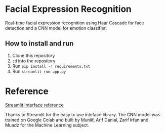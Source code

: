 # Facial Expression Recognition
Real-time facial expression recognition using Haar Cascade for face detection and a CNN model for emotion classifier.

## How to install and run
1) Clone this repository
2) `cd` into the repository
3) Run `pip install -r requirements.txt`
4) Run `streamlit run app.py`

# Reference
[Streamlit Interface reference](https://github.com/Mohammad-juned-khan/WebCam-Face-Emotion-Detection-Streamlit)

Thanks to Streamlit for the easy to use inteface library.
The CNN model was trained on Google Colab and built by Muniif, Arif Danial, Zarif Irfan and Muadz for the Machine Learning subject.
